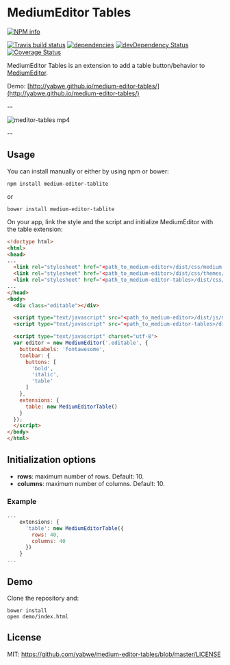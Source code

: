 ﻿# MediumEditor Tables

[![NPM info](https://nodei.co/npm/medium-editor-tablite.png?downloads=true)](https://nodei.co/npm/medium-editor-tables.png?downloads=true)

[![Travis build status](https://travis-ci.org/yabwe/medium-editor-tables.png?branch=master)](https://travis-ci.org/yabwe/medium-editor-tables)
[![dependencies](https://david-dm.org/yabwe/medium-editor-tables.png)](https://david-dm.org/yabwe/medium-editor-tables)
[![devDependency Status](https://david-dm.org/yabwe/medium-editor-tables/dev-status.png)](https://david-dm.org/yabwe/medium-editor-tables#info=devDependencies)
[![Coverage Status](https://coveralls.io/repos/yabwe/medium-editor-tables/badge.svg)](https://coveralls.io/r/yabwe/medium-editor-tables)

MediumEditor Tables is an extension to add a table button/behavior to [MediumEditor](https://github.com/yabwe/medium-editor).

Demo: [http://yabwe.github.io/medium-editor-tables/](http://yabwe.github.io/medium-editor-tables/)

--

![meditor-tables mp4](https://cloud.githubusercontent.com/assets/38787/6430614/8ff048c0-c011-11e4-8e2c-09ff773d2f78.gif)

--

## Usage

You can install manually or either by using npm or bower:

```
npm install medium-editor-tablite
```

or

```
bower install medium-editor-tablite
```

On your app, link the style and the script and initialize MediumEditor with the table extension:

```html
<!doctype html>
<html>
<head>
...
  <link rel="stylesheet" href="<path_to_medium-editor>/dist/css/medium-editor.css" />
  <link rel="stylesheet" href="<path_to_medium-editor>/dist/css/themes/default.css" />
  <link rel="stylesheet" href="<path_to_medium-editor-tables>/dist/css/medium-editor-tables.css" />
...
</head>
<body>
  <div class="editable"></div>

  <script type="text/javascript" src="<path_to_medium-editor>/dist/js/medium-editor.js"></script>
  <script type="text/javascript" src="<path_to_medium-editor-tables>/dist/js/medium-editor-tables.js"></script>

  <script type="text/javascript" charset="utf-8">
  var editor = new MediumEditor('.editable', {
    buttonLabels: 'fontawesome',
    toolbar: {
      buttons: [
        'bold',
        'italic',
        'table'
      ]
    },
    extensions: {
      table: new MediumEditorTable()
    }
  });
  </script>
</body>
</html>
```

## Initialization options

* __rows__: maximum number of rows. Default: 10.
* __columns__: maximum number of columns. Default: 10.

### Example

```javascript
...
    extensions: {
      'table': new MediumEditorTable({
        rows: 40,
        columns: 40
      })
    }
...
```

## Demo

Clone the repository and:

```
bower install
open demo/index.html
```

## License

MIT: https://github.com/yabwe/medium-editor-tables/blob/master/LICENSE
